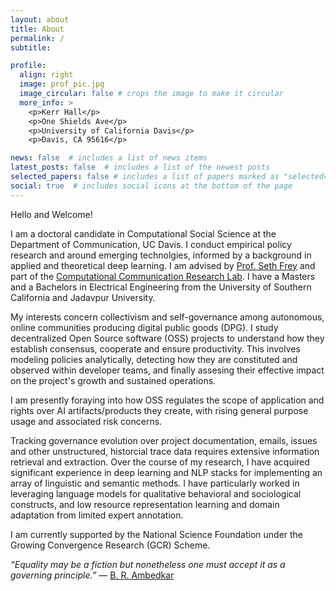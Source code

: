 ```yaml
---
layout: about
title: About
permalink: /
subtitle: 

profile:
  align: right
  image: prof_pic.jpg
  image_circular: false # crops the image to make it circular
  more_info: >
    <p>Kerr Hall</p>
    <p>One Shields Ave</p>
    <p>University of California Davis</p>
    <p>Davis, CA 95616</p>

news: false  # includes a list of news items
latest_posts: false  # includes a list of the newest posts
selected_papers: false # includes a list of papers marked as "selected={true}"
social: true  # includes social icons at the bottom of the page
---
```


Hello and Welcome!

I am a doctoral candidate in Computational Social Science at the Department of Communication, UC Davis. I conduct empirical policy research and around emerging technolgies, informed by a background in applied and theoretical deep learning. I am advised by [Prof. Seth Frey](https://communication.ucdavis.edu/people/seth-frey) and part of the [Computational Communication Research Lab](https://c2.ucdavis.edu/). I have a Masters and a Bachelors in Electrical Engineering from the University of Southern California and Jadavpur University.


My interests concern collectivism and self-governance among autonomous, online communities producing digital public goods (DPG). I study decentralized Open Source software (OSS) projects to understand how they establish consensus, cooperate and ensure productivity. This involves modeling policies analytically, detecting how they are constituted and observed within developer teams, and finally assesing their effective impact on the project's growth and sustained operations. 

I am presently foraying into how OSS regulates the scope of application and rights over AI artifacts/products they create, with rising general purpose usage and associated risk concerns. 

Tracking governance evolution over project documentation, emails, issues and other unstructured, historcial trace data requires extensive information retrieval and extraction. Over the course of my research, I have acquired significant experience in deep learning and NLP stacks for implementing an array of linguistic and semantic methods. I have particularly worked in leveraging language models for qualitative behavioral and sociological constructs, and low resource representation learning and domain adaptation from limited expert annotation. 

I am currently supported by the National Science Foundation under the Growing Convergence Research (GCR) Scheme.  

<!-- Tracking governance systems over project documentation, emails, issues and other historical trace data from OSS repositories and blobs. My work extensively incorporates information retrieval and extraction over large repositories of unstructured data through deep learning and NLP stacks. Over the course of my research, I have acquired experience in an array of linguistic and semantic methods, leveraging language models for qualitative behavioral and sociological constructs, and low resource representation learning from limited domain expert annotation.  -->

<!-- [subreddit](http://reddit.com). You can put a picture in, too. The code is already in, just name your picture `prof_pic.jpg` and put it in the `img/` folder.

Put your address / P.O. box / other info right below your picture. You can also disable any of these elements by editing `profile` property of the YAML header of your `_pages/about.md`. Edit `_bibliography/papers.bib` and Jekyll will render your [publications page](/al-folio/publications/) automatically.

Link to your social media connections, too. This theme is set up to use [Font Awesome icons](http://fortawesome.github.io/Font-Awesome/) and [Academicons](https://jpswalsh.github.io/academicons/), like the ones below. Add your Facebook, Twitter, LinkedIn, Google Scholar, or just disable all of them. -->

<em>“Equality may be a fiction but nonetheless one must accept it as a governing principle.”</em> ― <a href='https://globalcenters.columbia.edu/content/mumbai-bhimrao-ramji-ambedkar'>B. R. Ambedkar</a>